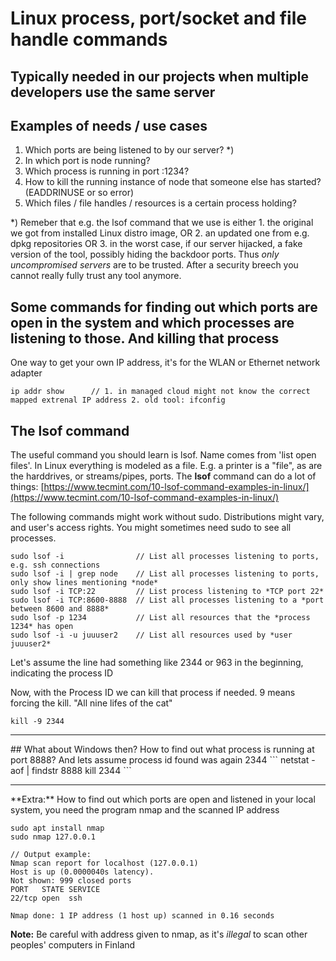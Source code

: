 # Linux process, port/socket and file handle commands
## Typically needed in our projects when multiple developers use the same server

## Examples of needs / use cases
1. Which ports are being listened to by our server?  *)
2. In which port is node running?
3. Which process is running in port :1234?
4. How to kill the running instance of node that someone else has started? (EADDRINUSE or so error)
5. Which files / file handles / resources is a certain process holding?

*) Remeber that e.g. the lsof command that we use is either 1. the original we got from installed Linux distro image, OR 2. an updated one from e.g. dpkg repositories OR 3. in the worst case, if our server hijacked, a fake version of the tool, possibly hiding the backdoor ports. Thus *only uncompromised servers* are to be trusted. After a security breech you cannot really fully trust any tool anymore.


## Some commands for finding out which ports are open in the system and which processes are listening to those. And killing that process

One way to get your own IP address, it's for the WLAN or Ethernet network adapter
```shell
ip addr show      // 1. in managed cloud might not know the correct mapped extrenal IP address 2. old tool: ifconfig
```

## The lsof command
The useful command you should learn is lsof. Name comes from 'list open files'. In Linux everything is modeled as a file. E.g. a printer is a "file", as are the harddrives, or streams/pipes, ports.
The **lsof** command can do a lot of things: [https://www.tecmint.com/10-lsof-command-examples-in-linux/](https://www.tecmint.com/10-lsof-command-examples-in-linux/) 

The following commands might work without sudo. Distributions might vary, and user's access rights. You might sometimes need sudo to see all processes.
```shell
sudo lsof -i                // List all processes listening to ports, e.g. ssh connections 
sudo lsof -i | grep node    // List all processes listening to ports, only show lines mentioning *node*
sudo lsof -i TCP:22         // List process listening to *TCP port 22*
sudo lsof -i TCP:8600-8888  // List all processes listening to a *port between 8600 and 8888*      
sudo lsof -p 1234           // List all resources that the *process 1234* has open
sudo lsof -i -u juuuser2    // List all resources used by *user juuuser2*

```
Let's assume the line had something like 2344 or 963 in the beginning, indicating the process ID

Now, with the Process ID we can kill that process if needed. 9 means forcing the kill. "All nine lifes of the cat"
```shell
kill -9 2344
```

<hr />
## What about Windows then? How to find out what process is running at port 8888? And lets assume process id found was again 2344
```
netstat -aof | findstr 8888
kill 2344
```

<hr />
**Extra:** How to find out which ports are open and listened in your local system, you need the program nmap and the scanned IP address

```shell
sudo apt install nmap
sudo nmap 127.0.0.1         
```

```
// Output example:
Nmap scan report for localhost (127.0.0.1)
Host is up (0.0000040s latency).
Not shown: 999 closed ports
PORT   STATE SERVICE
22/tcp open  ssh

Nmap done: 1 IP address (1 host up) scanned in 0.16 seconds
```

**Note:** Be careful with address given to nmap, 
as it's *illegal* to scan other peoples' computers in Finland
